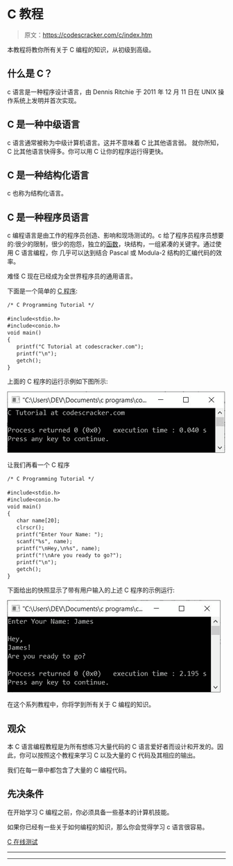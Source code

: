 # C 教程

> 原文：<https://codescracker.com/c/index.htm>

本教程将教你所有关于 C 编程的知识，从初级到高级。

## 什么是 C？

c 语言是一种程序设计语言，由 Dennis Ritchie 于 2011 年 12 月 11 日在 UNIX 操作系统上发明并首次实现。

## C 是一种中级语言

c 语言通常被称为中级计算机语言。这并不意味着 C 比其他语言弱。 就你所知，C 比其他语言快得多。你可以用 C 让你的程序运行得更快。

## C 是一种结构化语言

c 也称为结构化语言。

## C 是一种程序员语言

c 编程语言是由工作的程序员创造、影响和现场测试的。c 给了程序员程序员想要的:很少的限制，很少的抱怨，独立的[函数](/c/c-functions.htm)，块结构，一组紧凑的关键字。通过使用 C 语言编程，你 几乎可以达到结合 Pascal 或 Modula-2 结构的汇编代码的效率。

难怪 C 现在已经成为全世界程序员的通用语言。

下面是一个简单的 [C 程序](/c/program/c-programming-examples.htm):

```
/* C Programming Tutorial */

#include<stdio.h>
#include<conio.h>
void main()
{
   printf("C Tutorial at codescracker.com");
   printf("\n");
   getch();
}
```

上面的 C 程序的运行示例如下图所示:

![c tutorial](img/12ae97955e65e8ff3eb5136bd61bfa9a.png)

让我们再看一个 C 程序

```
/* C Programming Tutorial */

#include<stdio.h>
#include<conio.h>
void main()
{
   char name[20];
   clrscr();
   printf("Enter Your Name: ");
   scanf("%s", name);
   printf("\nHey,\n%s", name);
   printf("!\nAre you ready to go?");
   printf("\n");
   getch();
}
```

下面给出的快照显示了带有用户输入的上述 C 程序的示例运行:

![c programming tutorial](img/5d243a51c9207b8cd1c66e66fe25bbd1.png)

在这个系列教程中，你将学到所有关于 C 编程的知识。

## 观众

本 C 语言编程教程是为所有想练习大量代码的 C 语言爱好者而设计和开发的。因此，你可以按照这个教程来学习 C 以及大量的 C 代码及其相应的输出。

我们在每一章中都包含了大量的 C 编程代码。

## 先决条件

在开始学习 C 编程之前，你必须具备一些基本的计算机技能。

如果你已经有一些关于如何编程的知识，那么你会觉得学习 c 语言很容易。

[C 在线测试](/exam/showtest.php?subid=2)

* * *

* * *